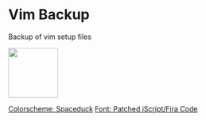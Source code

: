 # Vim Backup
Backup of vim setup files

<img src="https://cdn.freebiesupply.com/logos/large/2x/vim-logo-png-transparent.png" alt="" width=100px>

</br>

[Colorscheme: Spaceduck](https://github.com/ryansereno/spaceduck)
[Font: Patched iScript/Fira Code](https://github.com/ryansereno/FiraCodeiScript-Patched)
